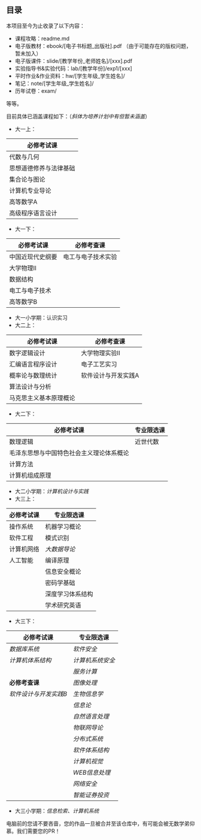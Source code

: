 ## 目录

本项目至今为止收录了以下内容：

- 课程攻略：readme.md
- 电子版教材：ebook/[电子书标题\_出版社].pdf （由于可能存在的版权问题，暂未加入）
- 电子版课件：slide/[教学年份\_老师姓名]/[xxx].pdf 
- 实验指导书&实验代码：lab/[教学年份]/exp1/[xxx]
- 平时作业&作业资料：hw/[学生年级\_学生姓名]/
- 笔记：note/[学生年级\_学生姓名]/
- 历年试卷：exam/

等等。

目前具体已涵盖课程如下：（*斜体为培养计划中有但暂未涵盖*）

- 大一上：

| 必修考试课             |
| ---------------------- |
| 代数与几何             |
| 思想道德修养与法律基础 |
| 集合论与图论           |
| 计算机专业导论         |
| 高等数学A              |
| 高级程序语言设计       |

- 大一下：

| 必修考试课       | 必修考查课         |
| ---------------- | ------------------ |
| 中国近现代史纲要 | 电工与电子技术实验 |
| 大学物理II       |                    |
| 数据结构         |                    |
| 电工与电子技术   |                    |
| 高等数学B        |                    |

- 大一小学期：认识实习
- 大二上：

| 必修考试课             | 必修考查课          |
| ---------------------- | ------------------- |
| 数字逻辑设计           | 大学物理实验II      |
| 汇编语言程序设计       | 电子工艺实习        |
| 概率论与数理统计       | 软件设计与开发实践A |
| 算法设计与分析         |                     |
| 马克思主义基本原理概论 |                     |

- 大二下：

| 必修考试课                               | 专业限选课 |
| ---------------------------------------- | ---------- |
| 数理逻辑                                 | 近世代数   |
| 毛泽东思想与中国特色社会主义理论体系概论 |            |
| 计算方法                                 |            |
| 计算机组成原理                           |            |

- 大二小学期：*计算机设计与实践*
- 大三上：

| 必修考试课 | 专业限选课       |
| ---------- | ---------------- |
| 操作系统   | 机器学习概论     |
| 软件工程   | 模式识别         |
| 计算机网络 | *大数据导论*     |
| 人工智能   | 编译原理         |
|            | 信息安全概论     |
|            | 密码学基础       |
|            | 深度学习体系结构 |
|            | 学术研究英语     |

- 大三下：

| 必修考试课            | 专业限选课       |
| --------------------- | ---------------- |
| *数据库系统*          | *软件安全*       |
| *计算机体系结构*      | *计算机系统安全* |
|                       | *服务计算*       |
| **必修考查课**        | *图像处理*       |
| *软件设计与开发实践B* | *生物信息学*     |
|                       | *信息论*         |
|                       | *自然语言处理*   |
|                       | *物联网导论*     |
|                       | *分布式系统*     |
|                       | *软件体系结构*   |
|                       | *计算机视觉*     |
|                       | *WEB信息处理*    |
|                       | *网络安全*       |
|                       | *智能证券投资*   |


- 大三小学期：*信息检索、计算机系统*

电脑前的您请不要吝啬，您的作品一旦被合并至该仓库中，有可能会被无数学弟仰慕。我们需要您的PR！